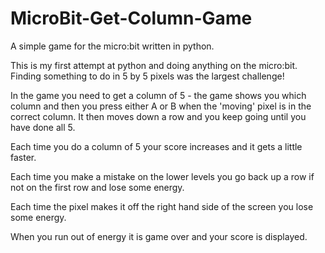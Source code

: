 # MicroBit-Get-Column-Game

A simple game for the micro:bit written in python. 

This is my first attempt at python and doing anything on the micro:bit. Finding something to do in 5 by 5 pixels was the largest challenge!


In the game you need to get a column of 5 - the game shows you which column and then you press either A or B when the 'moving' pixel is in the correct column. It then moves down a row and you keep going until you have done all 5. 

Each time you do a column of 5 your score increases and it gets a little faster.

Each time you make a mistake on the lower levels you go back up a row if not on the first row and lose some energy.

Each time the pixel makes it off the right hand side of the screen you lose some energy.

When you run out of energy it is game over and your score is displayed.
